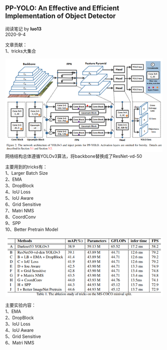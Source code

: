 ## PP-YOLO: An Effective and Efficient Implementation of Object Detector
阅读笔记 by **luo13**  
2020-9-4  

文章贡献：  
1、tricks大集合  

![ppyolo](../../../img/ppyolo/网络结构.png)  
网络结构总体遵循YOLOv3算法，将backbone替换成了ResNet-vd-50  

主要用到的tricks有：  
1、Larger Batch Size  
2、EMA  
3、DropBlock  
4、IoU Loss  
5、IoU Aware  
6、Grid Sensitive  
7、Matri NMS  
8、CoordConv  
9、SPP  
10、Better Pretrain Model  

![ppyolo](../../../img/ppyolo/消融实验.png)  

主要实验内容：  
1、EMA  
2、DropBlock  
3、IoU Loss  
4、IoU Aware  
5、Grid Sensitive  
6、Matri NMS  

